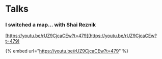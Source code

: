# Talks

### I switched a map... with Shai Reznik

[https://youtu.be/rUZ9CjcaCEw?t=479](https://youtu.be/rUZ9CjcaCEw?t=479)

{% embed url="https://youtu.be/rUZ9CjcaCEw?t=479" %}




